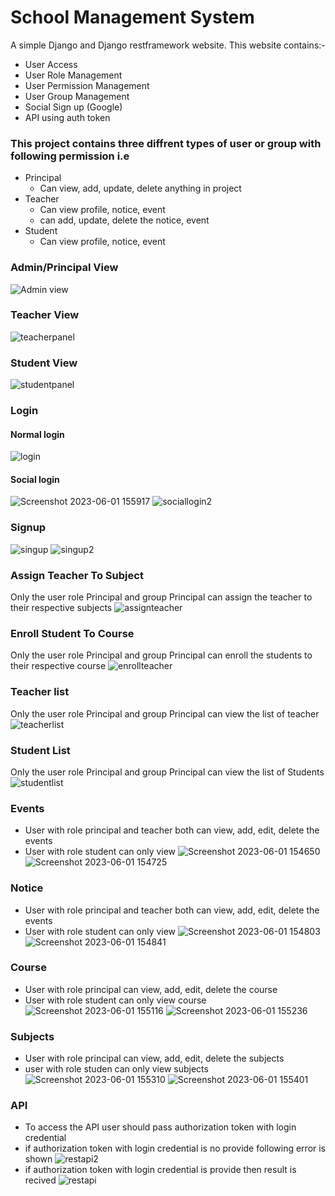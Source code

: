 # School Management System

A simple Django and Django restframework website. This website contains:-
 - User Access
 - User Role Management
 - User Permission Management
 - User Group Management
 - Social Sign up (Google)
 - API using auth token


### This project contains three diffrent types of user or group with following permission i.e
 - Principal
   - Can view, add, update, delete anything in project
 - Teacher
   - Can view profile, notice, event
   - can add, update, delete the notice, event
 - Student
   - Can view profile, notice, event


### Admin/Principal View 

![Admin view](https://github.com/aadarsha000/Intern_Project/assets/116047355/3e94e8a3-0404-4b43-9b76-a973686a7c40)

### Teacher View

![teacherpanel](https://github.com/aadarsha000/Intern_Project/assets/116047355/3e57da19-fe8c-4c44-90c4-2b9fc19a2d49)

### Student View

![studentpanel](https://github.com/aadarsha000/Intern_Project/assets/116047355/80fd7977-9dea-4d79-87ca-ec55b5921850)

### Login

#### Normal login

![login](https://github.com/aadarsha000/Intern_Project/assets/116047355/b2b74156-6a96-4221-bacc-a9b6e603a2bf)

#### Social login

![Screenshot 2023-06-01 155917](https://github.com/aadarsha000/Intern_Project/assets/116047355/53f6ae33-ca26-40e6-8bed-bf8055f0c2c5)
![sociallogin2](https://github.com/aadarsha000/Intern_Project/assets/116047355/c4022bfe-88dd-458e-acd9-e3402d4b2000)

### Signup
![singup](https://github.com/aadarsha000/Intern_Project/assets/116047355/faa23a54-521e-482d-b606-d00f92b9acb6)
![singup2](https://github.com/aadarsha000/Intern_Project/assets/116047355/d5d138be-6907-40ea-99e1-7d0c05800c3e)

### Assign Teacher To Subject
Only the user role Principal and group Principal can assign the teacher to their respective subjects
![assignteacher](https://github.com/aadarsha000/Intern_Project/assets/116047355/1e171ec6-52ea-4ed0-93b8-9b8e136dc2e0)

### Enroll Student To Course
Only the user role Principal and group Principal can enroll the students to their respective course
![enrollteacher](https://github.com/aadarsha000/Intern_Project/assets/116047355/4c3381cb-84e2-4614-bd17-0ca165f72f24)

### Teacher list
Only the user role Principal and group Principal can view the list of teacher
![teacherlist](https://github.com/aadarsha000/Intern_Project/assets/116047355/52ef1fb6-392b-49f8-864b-ef2c1140280a)

### Student List
Only the user role Principal and group Principal can view the list of Students
![studentlist](https://github.com/aadarsha000/Intern_Project/assets/116047355/a34c8df6-4293-4308-9699-40e1f815ff33)

### Events
 - User with role principal and teacher both can view, add, edit, delete the events
 - User with role student can only view
![Screenshot 2023-06-01 154650](https://github.com/aadarsha000/Intern_Project/assets/116047355/474faed2-b45e-4168-ad44-f22583ea43e6)
![Screenshot 2023-06-01 154725](https://github.com/aadarsha000/Intern_Project/assets/116047355/2fede8d1-cacc-43e6-ade9-b73c55e9be81)

### Notice
 - User with role principal and teacher both can view, add, edit, delete the events
 - User with role student can only view
![Screenshot 2023-06-01 154803](https://github.com/aadarsha000/Intern_Project/assets/116047355/3eb96197-79b3-4fce-bef8-376ee1b0fd2b)
![Screenshot 2023-06-01 154841](https://github.com/aadarsha000/Intern_Project/assets/116047355/1507086b-8d90-40bd-a772-71e9e034663e)

### Course
 - User with role principal  can view, add, edit, delete the course
 - User with role student can only view course
 ![Screenshot 2023-06-01 155116](https://github.com/aadarsha000/Intern_Project/assets/116047355/f405355c-8bc5-4e4b-b0c9-37ec619e4052)
 ![Screenshot 2023-06-01 155236](https://github.com/aadarsha000/Intern_Project/assets/116047355/677e451e-1d1c-42a1-82e0-7c2de9e72633)
 
### Subjects
 - User with role principal  can view, add, edit, delete the subjects
 - user with role studen can only view subjects
 ![Screenshot 2023-06-01 155310](https://github.com/aadarsha000/Intern_Project/assets/116047355/5cc44ae5-fa6f-4689-9797-ac987f7e4b93)
![Screenshot 2023-06-01 155401](https://github.com/aadarsha000/Intern_Project/assets/116047355/0ef5fed5-780f-49b3-8ddd-d6273d54bfef)

### API
- To access the API user should pass authorization token with login credential
- if authorization token with login credential is no provide following error is shown
![restapi2](https://github.com/aadarsha000/Intern_Project/assets/116047355/984c7526-e260-4590-8e34-a97ea365ea52)
- if authorization token with login credential is provide then result is recived
![restapi](https://github.com/aadarsha000/Intern_Project/assets/116047355/1b61f386-1e66-436f-ac51-0a8ddeff963a)
